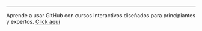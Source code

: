 <title> Habilidades Github </title>
<hr />

<p> 
  Aprende a usar GitHub con cursos interactivos diseñados para principiantes y expertos. <a href="https://skills.github.com/#first-week-on-github">Click aquí</a>
</p>
